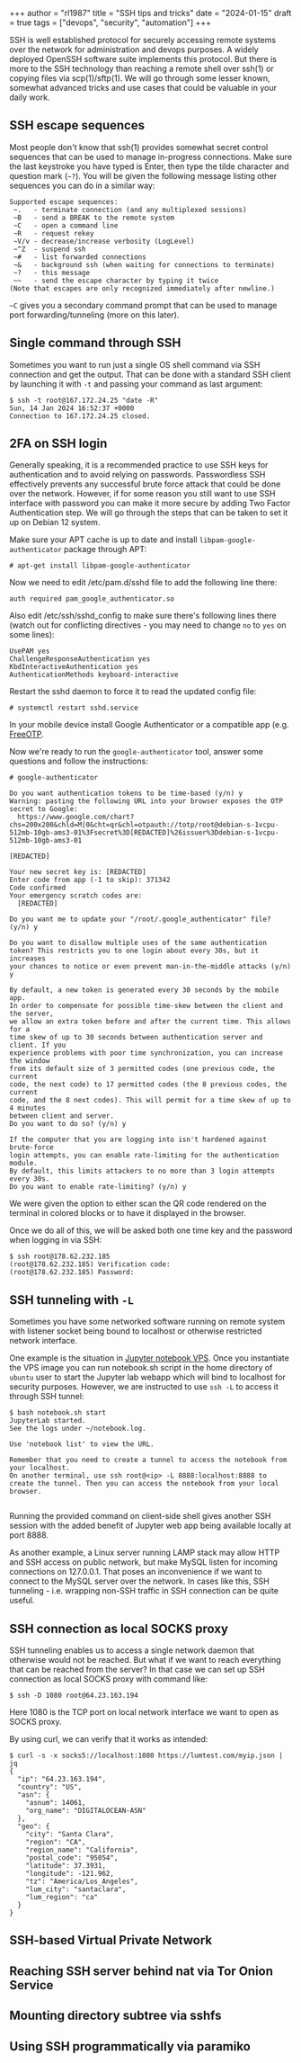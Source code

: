 +++
author = "rl1987"
title = "SSH tips and tricks"
date = "2024-01-15"
draft = true
tags = ["devops", "security", "automation"]
+++

SSH is well established protocol for securely accessing remote systems over the 
network for administration and devops purposes. A widely deployed OpenSSH 
software suite implements this protocol. But there is more to the SSH technology
than reaching a remote shell over ssh(1) or copying files via scp(1)/sftp(1).
We will go through some lesser known, somewhat advanced tricks and use cases
that could be valuable in your daily work.

SSH escape sequences
--------------------

Most people don't know that ssh(1) provides somewhat secret control sequences
that can be used to manage in-progress connections. Make sure the last keystroke
you have typed is Enter, then type the tilde character and question mark (`~?`).
You will be given the following message listing other sequences you can do in a
similar way:

```
Supported escape sequences:
 ~.   - terminate connection (and any multiplexed sessions)
 ~B   - send a BREAK to the remote system
 ~C   - open a command line
 ~R   - request rekey
 ~V/v - decrease/increase verbosity (LogLevel)
 ~^Z  - suspend ssh
 ~#   - list forwarded connections
 ~&   - background ssh (when waiting for connections to terminate)
 ~?   - this message
 ~~   - send the escape character by typing it twice
(Note that escapes are only recognized immediately after newline.)
```

`~C` gives you a secondary command prompt that can be used to manage port 
forwarding/tunneling (more on this later).

Single command through SSH
--------------------------

Sometimes you want to run just a single OS shell command via SSH connection
and get the output. That can be done with a standard SSH client by launching it
with `-t` and passing your command as last argument:

```
$ ssh -t root@167.172.24.25 "date -R"    
Sun, 14 Jan 2024 16:52:37 +0000
Connection to 167.172.24.25 closed.
```

2FA on SSH login
-----------------

Generally speaking, it is a recommended practice to use SSH keys for
authentication and to avoid relying on passwords. Passwordless SSH effectively 
prevents any successful brute force attack that could be done over the network.
However, if for some reason you still want to use SSH interface with 
password you can make it more secure by adding Two Factor Authentication step.
We will go through the steps that can be taken to set it up on Debian 12 system.

Make sure your APT cache is up to date and install `libpam-google-authenticator`
package through APT:

```
# apt-get install libpam-google-authenticator
```

Now we need to edit /etc/pam.d/sshd file to add the following line there:

```
auth required pam_google_authenticator.so
```

Also edit /etc/ssh/sshd\_config to make sure there's following lines there
(watch out for conflicting directives - you may need to change `no` to `yes` on
some lines):

```
UsePAM yes
ChallengeResponseAuthentication yes
KbdInteractiveAuthentication yes
AuthenticationMethods keyboard-interactive
```

Restart the sshd daemon to force it to read the updated config file:

```
# systemctl restart sshd.service
```

In your mobile device install Google Authenticator or a compatible app (e.g. 
[FreeOTP](https://freeotp.github.io/).

Now we're ready to run the `google-authenticator` tool, answer some questions and
follow the instructions:

```
# google-authenticator 

Do you want authentication tokens to be time-based (y/n) y
Warning: pasting the following URL into your browser exposes the OTP secret to Google:
  https://www.google.com/chart?chs=200x200&chld=M|0&cht=qr&chl=otpauth://totp/root@debian-s-1vcpu-512mb-10gb-ams3-01%3Fsecret%3D[REDACTED]%26issuer%3Ddebian-s-1vcpu-512mb-10gb-ams3-01
                                                                                                          
[REDACTED]

Your new secret key is: [REDACTED]
Enter code from app (-1 to skip): 371342
Code confirmed
Your emergency scratch codes are:
  [REDACTED]

Do you want me to update your "/root/.google_authenticator" file? (y/n) y

Do you want to disallow multiple uses of the same authentication
token? This restricts you to one login about every 30s, but it increases
your chances to notice or even prevent man-in-the-middle attacks (y/n) y

By default, a new token is generated every 30 seconds by the mobile app.
In order to compensate for possible time-skew between the client and the server,
we allow an extra token before and after the current time. This allows for a
time skew of up to 30 seconds between authentication server and client. If you
experience problems with poor time synchronization, you can increase the window
from its default size of 3 permitted codes (one previous code, the current
code, the next code) to 17 permitted codes (the 8 previous codes, the current
code, and the 8 next codes). This will permit for a time skew of up to 4 minutes
between client and server.
Do you want to do so? (y/n) y

If the computer that you are logging into isn't hardened against brute-force
login attempts, you can enable rate-limiting for the authentication module.
By default, this limits attackers to no more than 3 login attempts every 30s.
Do you want to enable rate-limiting? (y/n) y
```

We were given the option to either scan the QR code rendered on the terminal in
colored blocks or to have it displayed in the browser.

Once we do all of this, we will be asked both one time key and the password 
when logging in via SSH:

```
$ ssh root@178.62.232.185
(root@178.62.232.185) Verification code: 
(root@178.62.232.185) Password: 
```

SSH tunneling with `-L`
-----------------------

Sometimes you have some networked software running on remote system with listener
socket being bound to localhost or otherwise restricted network interface. 

One example is the situation in [Jupyter notebook VPS](https://marketplace.digitalocean.com/apps/jupyter-notebook).
Once you instantiate the VPS image you can run notebook.sh script in the 
home directory of `ubuntu` user to start the Jupyter lab webapp which will
bind to localhost for security purposes. However, we are instructed to use
`ssh -L` to access it through SSH tunnel:

```
$ bash notebook.sh start
JupyterLab started.
See the logs under ~/notebook.log.

Use 'notebook list' to view the URL.

Remember that you need to create a tunnel to access the notebook from your localhost.
On another terminal, use ssh root@<ip> -L 8888:localhost:8888 to create the tunnel. Then you can access the notebook from your local browser.


```

Running the provided command on client-side shell gives another SSH session
with the added benefit of Jupyter web app being available locally at port 8888.

As another example, a Linux server running LAMP stack may allow HTTP and SSH 
access on public network, but make MySQL listen for incoming connections on 
127.0.0.1. That poses an inconvenience if we want to connect to the MySQL server 
over the network. In cases like this, SSH tunneling - i.e. wrapping non-SSH 
traffic in SSH connection can be quite useful. 

SSH connection as local SOCKS proxy
-----------------------------------

SSH tunneling enables us to access a single network daemon that otherwise
would not be reached. But what if we want to reach everything that can be
reached from the server? In that case we can set up SSH connection as local
SOCKS proxy with command like:

```
$ ssh -D 1080 root@64.23.163.194  
```

Here 1080 is the TCP port on local network interface we want to open as SOCKS
proxy.

By using curl, we can verify that it works as intended:

```
$ curl -s -x socks5://localhost:1080 https://lumtest.com/myip.json | jq
{
  "ip": "64.23.163.194",
  "country": "US",
  "asn": {
    "asnum": 14061,
    "org_name": "DIGITALOCEAN-ASN"
  },
  "geo": {
    "city": "Santa Clara",
    "region": "CA",
    "region_name": "California",
    "postal_code": "95054",
    "latitude": 37.3931,
    "longitude": -121.962,
    "tz": "America/Los_Angeles",
    "lum_city": "santaclara",
    "lum_region": "ca"
  }
}
```

SSH-based Virtual Private Network
---------------------------------

Reaching SSH server behind nat via Tor Onion Service
----------------------------------------------------

Mounting directory subtree via sshfs
------------------------------------

Using SSH programmatically via paramiko
---------------------------------------


